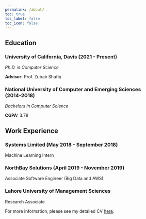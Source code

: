 ```yaml
---
permalink: /about/
toc: true
toc_label: false
toc_icon: false
---
```

## Education
### **University of California, Davis (2021 - Present)**
*Ph.D. in Computer Science*

**Advisor:** Prof. Zubair Shafiq

### **National University of Computer and Emerging Sciences (2014-2018)**
*Bachelors in Computer Science*

**CGPA:** 3.78

## Work Experience

### **Systems Limited (May 2018 - September 2018)**
Machine Learning Intern

### **NorthBay Solutions** (April 2019 - November 2019)
Associate Software Engineer (Big Data and AWS)

### **Lahore University of Management Sciences**
Research Associate


For more information, please see my detailed CV [here](../assets/docs/CV.pdf).